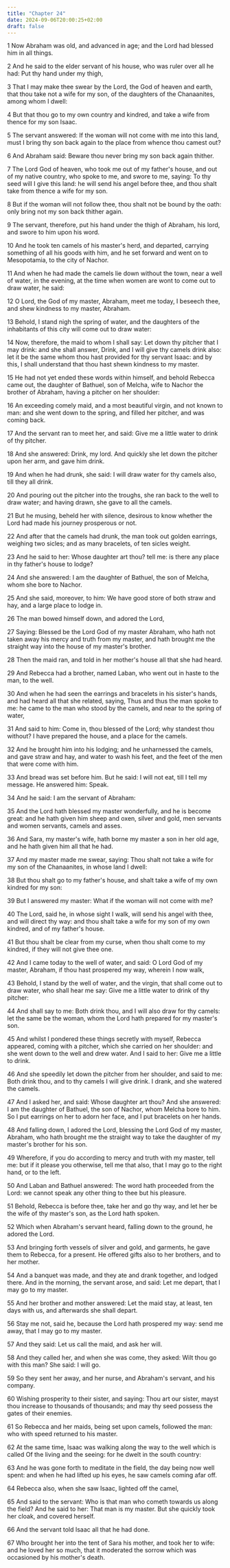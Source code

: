 ```yaml
---
title: "Chapter 24"
date: 2024-09-06T20:00:25+02:00
draft: false
---
```



1 Now Abraham was old, and advanced in age; and the Lord had blessed him in all things.

2 And he said to the elder servant of his house, who was ruler over all he had: Put thy hand under my thigh,

3 That I may make thee swear by the Lord, the God of heaven and earth, that thou take not a wife for my son, of the daughters of the Chanaanites, among whom I dwell:

4 But that thou go to my own country and kindred, and take a wife from thence for my son Isaac.

5 The servant answered: If the woman will not come with me into this land, must I bring thy son back again to the place from whence thou camest out?

6 And Abraham said: Beware thou never bring my son back again thither.

7 The Lord God of heaven, who took me out of my father's house, and out of my native country, who spoke to me, and swore to me, saying: To thy seed will I give this land: he will send his angel before thee, and thou shalt take from thence a wife for my son.

8 But if the woman will not follow thee, thou shalt not be bound by the oath: only bring not my son back thither again.

9 The servant, therefore, put his hand under the thigh of Abraham, his lord, and swore to him upon his word.

10 And he took ten camels of his master's herd, and departed, carrying something of all his goods with him, and he set forward and went on to Mesopotamia, to the city of Nachor.

11 And when he had made the camels lie down without the town, near a well of water, in the evening, at the time when women are wont to come out to draw water, he said:

12 O Lord, the God of my master, Abraham, meet me today, I beseech thee, and shew kindness to my master, Abraham.

13 Behold, I stand nigh the spring of water, and the daughters of the inhabitants of this city will come out to draw water:

14 Now, therefore, the maid to whom I shall say: Let down thy pitcher that I may drink: and she shall answer, Drink, and I will give thy camels drink also: let it be the same whom thou hast provided for thy servant Isaac: and by this, I shall understand that thou hast shewn kindness to my master.

15 He had not yet ended these words within himself, and behold Rebecca came out, the daughter of Bathuel, son of Melcha, wife to Nachor the brother of Abraham, having a pitcher on her shoulder:

16 An exceeding comely maid, and a most beautiful virgin, and not known to man: and she went down to the spring, and filled her pitcher, and was coming back.

17 And the servant ran to meet her, and said: Give me a little water to drink of thy pitcher.

18 And she answered: Drink, my lord. And quickly she let down the pitcher upon her arm, and gave him drink.

19 And when he had drunk, she said: I will draw water for thy camels also, till they all drink.

20 And pouring out the pitcher into the troughs, she ran back to the well to draw water; and having drawn, she gave to all the camels.

21 But he musing, beheld her with silence, desirous to know whether the Lord had made his journey prosperous or not.

22 And after that the camels had drunk, the man took out golden earrings, weighing two sicles; and as many bracelets, of ten sicles weight.

23 And he said to her: Whose daughter art thou? tell me: is there any place in thy father's house to lodge?

24 And she answered: I am the daughter of Bathuel, the son of Melcha, whom she bore to Nachor.

25 And she said, moreover, to him: We have good store of both straw and hay, and a large place to lodge in.

26 The man bowed himself down, and adored the Lord,

27 Saying: Blessed be the Lord God of my master Abraham, who hath not taken away his mercy and truth from my master, and hath brought me the straight way into the house of my master's brother.

28 Then the maid ran, and told in her mother's house all that she had heard.

29 And Rebecca had a brother, named Laban, who went out in haste to the man, to the well.

30 And when he had seen the earrings and bracelets in his sister's hands, and had heard all that she related, saying, Thus and thus the man spoke to me: he came to the man who stood by the camels, and near to the spring of water,

31 And said to him: Come in, thou blessed of the Lord; why standest thou without? I have prepared the house, and a place for the camels.

32 And he brought him into his lodging; and he unharnessed the camels, and gave straw and hay, and water to wash his feet, and the feet of the men that were come with him.

33 And bread was set before him. But he said: I will not eat, till I tell my message. He answered him: Speak.

34 And he said: I am the servant of Abraham:

35 And the Lord hath blessed my master wonderfully, and he is become great: and he hath given him sheep and oxen, silver and gold, men servants and women servants, camels and asses.

36 And Sara, my master's wife, hath borne my master a son in her old age, and he hath given him all that he had.

37 And my master made me swear, saying: Thou shalt not take a wife for my son of the Chanaanites, in whose land I dwell:

38 But thou shalt go to my father's house, and shalt take a wife of my own kindred for my son:

39 But I answered my master: What if the woman will not come with me?

40 The Lord, said he, in whose sight I walk, will send his angel with thee, and will direct thy way: and thou shalt take a wife for my son of my own kindred, and of my father's house.

41 But thou shalt be clear from my curse, when thou shalt come to my kindred, if they will not give thee one.

42 And I came today to the well of water, and said: O Lord God of my master, Abraham, if thou hast prospered my way, wherein I now walk,

43 Behold, I stand by the well of water, and the virgin, that shall come out to draw water, who shall hear me say: Give me a little water to drink of thy pitcher:

44 And shall say to me: Both drink thou, and I will also draw for thy camels: let the same be the woman, whom the Lord hath prepared for my master's son.

45 And whilst I pondered these things secretly with myself, Rebecca appeared, coming with a pitcher, which she carried on her shoulder: and she went down to the well and drew water. And I said to her: Give me a little to drink.

46 And she speedily let down the pitcher from her shoulder, and said to me: Both drink thou, and to thy camels I will give drink. I drank, and she watered the camels.

47 And I asked her, and said: Whose daughter art thou? And she answered: I am the daughter of Bathuel, the son of Nachor, whom Melcha bore to him. So I put earrings on her to adorn her face, and I put bracelets on her hands.

48 And falling down, I adored the Lord, blessing the Lord God of my master, Abraham, who hath brought me the straight way to take the daughter of my master's brother for his son.

49 Wherefore, if you do according to mercy and truth with my master, tell me: but if it please you otherwise, tell me that also, that I may go to the right hand, or to the left.

50 And Laban and Bathuel answered: The word hath proceeded from the Lord: we cannot speak any other thing to thee but his pleasure.

51 Behold, Rebecca is before thee, take her and go thy way, and let her be the wife of thy master's son, as the Lord hath spoken.

52 Which when Abraham's servant heard, falling down to the ground, he adored the Lord.

53 And bringing forth vessels of silver and gold, and garments, he gave them to Rebecca, for a present. He offered gifts also to her brothers, and to her mother.

54 And a banquet was made, and they ate and drank together, and lodged there. And in the morning, the servant arose, and said: Let me depart, that I may go to my master.

55 And her brother and mother answered: Let the maid stay, at least, ten days with us, and afterwards she shall depart.

56 Stay me not, said he, because the Lord hath prospered my way: send me away, that I may go to my master.

57 And they said: Let us call the maid, and ask her will.

58 And they called her, and when she was come, they asked: Wilt thou go with this man? She said: I will go.

59 So they sent her away, and her nurse, and Abraham's servant, and his company.

60 Wishing prosperity to their sister, and saying: Thou art our sister, mayst thou increase to thousands of thousands; and may thy seed possess the gates of their enemies.

61 So Rebecca and her maids, being set upon camels, followed the man: who with speed returned to his master.

62 At the same time, Isaac was walking along the way to the well which is called Of the living and the seeing: for he dwelt in the south country:

63 And he was gone forth to meditate in the field, the day being now well spent: and when he had lifted up his eyes, he saw camels coming afar off.

64 Rebecca also, when she saw Isaac, lighted off the camel,

65 And said to the servant: Who is that man who cometh towards us along the field? And he said to her: That man is my master. But she quickly took her cloak, and covered herself.

66 And the servant told Isaac all that he had done.

67 Who brought her into the tent of Sara his mother, and took her to wife: and he loved her so much, that it moderated the sorrow which was occasioned by his mother's death.


